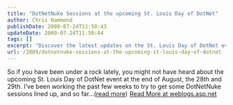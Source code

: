 ```yaml
---
title: "DotNetNuke Sessions at the upcoming St. Louis Day of DotNet"
author: Chris Hammond
publishDate: 2009-07-24T11:50:43
updateDate: 2009-07-24T11:50:44
tags: []
excerpt: "Discover the latest updates on the St. Louis Day of DotNet event happening on August 28th and 29th. Get insights on DotNetNuke sessions at weblogs.asp.net."
url: /2009/dotnetnuke-sessions-at-the-upcoming-st-louis-day-of-dotnet  # Use the generated URL with year
---
```

So if you have been under a rock lately, you might not have heard about the upcoming St. Louis Day of DotNet event at the end of August, the 28th and 29th. I’ve been working the past few weeks to try to get some DotNetNuke sessions lined up, and so far...(<a href="https://weblogs.asp.net/christoc/archive/2009/07/24/dotnetnuke-sessions-at-the-upcoming-st-louis-day-of-dotnet.aspx">read more</a>)<img src="https://weblogs.asp.net/aggbug.aspx?PostID=7154022" width="1" height="1"> <a href="https://weblogs.asp.net/christoc/archive/2009/07/24/dotnetnuke-sessions-at-the-upcoming-st-louis-day-of-dotnet.aspx">Read More at weblogs.asp.net</a>


